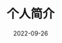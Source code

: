 ---
title: 个人简介
date: 2022-09-26
aubot: Ada
portrait: 'https://cdn.jsdelivr.net/gh/duogongneng/MyBlogImg/imgIMG_7327.jpeg'
describe: '学习代码的UI设计师'
type: "about"
layout: "about"
comments: false
---